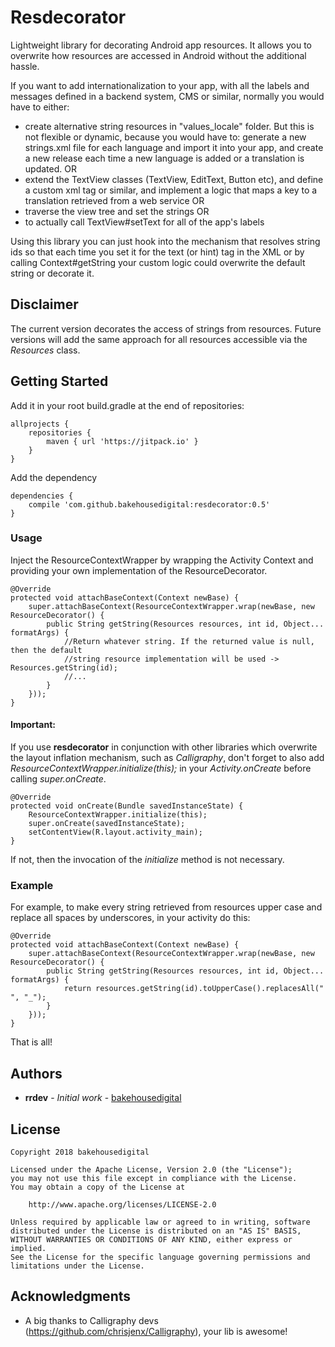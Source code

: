 # Resdecorator

Lightweight library for decorating Android app resources.
It allows you to overwrite how resources are accessed in Android without the additional hassle.

If you want to add internationalization to your app, with all the labels and messages defined in a backend system, CMS or similar, normally you would have to either:
* create alternative string resources in "values_locale" folder. But this is not flexible or dynamic, because you would have to:
generate a new strings.xml file for each language and import it into your app, and create a new release each time a new language is added or a translation is updated. OR
* extend the TextView classes (TextView, EditText, Button etc), and define a custom xml tag or similar, and implement a logic that maps a key to a translation retrieved from a web service OR 
* traverse the view tree and set the strings OR
* to actually call TextView#setText for all of the app's labels

Using this library you can just hook into the mechanism that resolves string ids so that each time you set it for the text (or hint) tag in the XML or by calling Context#getString your custom logic could overwrite the default string or decorate it.

## Disclaimer
The current version decorates the access of strings from resources.
Future versions will add the same approach for all resources accessible via the *Resources* class.

## Getting Started

Add it in your root build.gradle at the end of repositories:
```
allprojects {
    repositories {
        maven { url 'https://jitpack.io' }
    }
}
```
Add the dependency
```
dependencies {
    compile 'com.github.bakehousedigital:resdecorator:0.5'
}
```

### Usage

Inject the ResourceContextWrapper by wrapping the Activity Context and providing your own implementation of the ResourceDecorator.
```
@Override
protected void attachBaseContext(Context newBase) {
    super.attachBaseContext(ResourceContextWrapper.wrap(newBase, new ResourceDecorator() {
        public String getString(Resources resources, int id, Object... formatArgs) {
            //Return whatever string. If the returned value is null, then the default
            //string resource implementation will be used -> Resources.getString(id);
            //...
        }
    }));
}
```

#### Important:
If you use **resdecorator** in conjunction with other libraries which overwrite the layout inflation mechanism, such as *Calligraphy*, don't forget to also add *ResourceContextWrapper.initialize(this);* in your *Activity.onCreate* before calling *super.onCreate*.
```
@Override
protected void onCreate(Bundle savedInstanceState) {
    ResourceContextWrapper.initialize(this);
    super.onCreate(savedInstanceState);
    setContentView(R.layout.activity_main);
}
```
If not, then the invocation of the *initialize* method is not necessary.

### Example

For example, to make every string retrieved from resources upper case and replace all spaces by underscores, in your activity do this:
```
@Override
protected void attachBaseContext(Context newBase) {
    super.attachBaseContext(ResourceContextWrapper.wrap(newBase, new ResourceDecorator() {
        public String getString(Resources resources, int id, Object... formatArgs) {
            return resources.getString(id).toUpperCase().replacesAll(" ", "_");
        }
    }));
}
```
That is all!

## Authors

* **rrdev** - *Initial work* - [bakehousedigital](https://github.com/bakehousedigital)


## License

```
Copyright 2018 bakehousedigital

Licensed under the Apache License, Version 2.0 (the "License");
you may not use this file except in compliance with the License.
You may obtain a copy of the License at

    http://www.apache.org/licenses/LICENSE-2.0

Unless required by applicable law or agreed to in writing, software
distributed under the License is distributed on an "AS IS" BASIS,
WITHOUT WARRANTIES OR CONDITIONS OF ANY KIND, either express or implied.
See the License for the specific language governing permissions and
limitations under the License.
```
## Acknowledgments

* A big thanks to Calligraphy devs (https://github.com/chrisjenx/Calligraphy), your lib is awesome!
